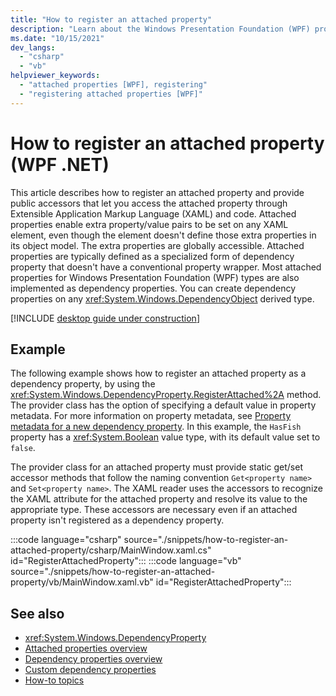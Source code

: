 ```yaml
---
title: "How to register an attached property"
description: "Learn about the Windows Presentation Foundation (WPF) property system and how to register an attached property and provide public accessors."
ms.date: "10/15/2021"
dev_langs:
  - "csharp"
  - "vb"
helpviewer_keywords:
  - "attached properties [WPF], registering"
  - "registering attached properties [WPF]"
---
```

<!-- The acrolinx score was 96 on 10/15/2021-->

# How to register an attached property (WPF .NET)

This article describes how to register an attached property and provide public accessors that let you access the attached property through Extensible Application Markup Language (XAML) and code. Attached properties enable extra property/value pairs to be set on any XAML element, even though the element doesn't define those extra properties in its object model. The extra properties are globally accessible. Attached properties are typically defined as a specialized form of dependency property that doesn't have a conventional property wrapper. Most attached properties for Windows Presentation Foundation (WPF) types are also implemented as dependency properties. You can create dependency properties on any <xref:System.Windows.DependencyObject> derived type.

[!INCLUDE [desktop guide under construction](../../includes/desktop-guide-preview-note.md)]

## Example

The following example shows how to register an attached property as a dependency property, by using the <xref:System.Windows.DependencyProperty.RegisterAttached%2A> method. The provider class has the option of specifying a default value in property metadata. For more information on property metadata, see [Property metadata for a new dependency property](/dotnet/desktop/wpf/properties/custom-dependency-properties#property-metadata-for-a-new-dependency-property). In this example, the `HasFish` property has a <xref:System.Boolean> value type, with its default value set to `false`.

The provider class for an attached property must provide static get/set accessor methods that follow the naming convention `Get<property name>` and `Set<property name>`. The XAML reader uses the accessors to recognize the XAML attribute for the attached property and resolve its value to the appropriate type. These accessors are necessary even if an attached property isn't registered as a dependency property.

:::code language="csharp" source="./snippets/how-to-register-an-attached-property/csharp/MainWindow.xaml.cs" id="RegisterAttachedProperty":::
:::code language="vb" source="./snippets/how-to-register-an-attached-property/vb/MainWindow.xaml.vb" id="RegisterAttachedProperty":::

## See also

- <xref:System.Windows.DependencyProperty>
- [Attached properties overview](/dotnet/desktop/wpf/properties/attached-properties-overview)
- [Dependency properties overview](dependency-properties-overview.md)
- [Custom dependency properties](/dotnet/desktop/wpf/properties/custom-dependency-properties)
- [How-to topics](/dotnet/desktop/wpf/advanced/properties-how-to-topics?view=netframeworkdesktop-4.8&preserve-view=true)
